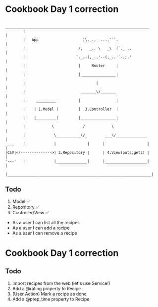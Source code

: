 # Cookbook Day 1 correction

```
         _________________________________________________________________
        |                                                                 |
        |   App                    )\._.,--...,'``.                       |
        |                        /,   _.. \   _\  (`._ ,.                 |
        |                       `._.-(,_..'--(,_..'`-.;.'                 |
        |                        |     Router     |                       |
        |                        |________________|                       |
        |                                |                                |
        |                         _______\/_______                        |
        |     _________          |                |                       |
        |    | 1.Model |         |  3.Controller  |                       |
        |    |_________|         |________________|                       |
        |            \             /            \                         |
        |             \___________\/_        ___\/______________          |
 ___    |             |              |      |                   |         |
|CSV|<--------------->| 2.Repository |      | 4.View(puts,gets) |         |
'---'   |             |______________|      |___________________|         |
        |_________________________________________________________________|
```
## Todo
1. Model ✅
2. Repository ✅
3. Controller/View ✅
  - As a user I can list all the recipes
  - As a user I can add a recipe
  - As a user I can remove a recipe

# Cookbook Day 1 correction

## Todo
1. Import recipes from the web (let's use Service!) 
2. Add a @rating property to Recipe 
3. (User Action) Mark a recipe as done 
4. Add a @prep_time property to Recipe 